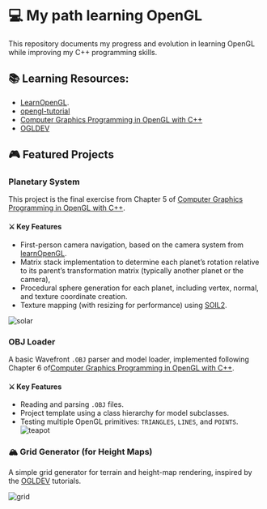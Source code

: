 # 💻  My path learning OpenGL  

This repository documents my progress and evolution in learning OpenGL while improving my C++ programming skills.

## 📚 Learning Resources: 

- [LearnOpenGL](https://learnopengl.com/). 
- [opengl-tutorial](https://www.opengl-tutorial.org/)
- [Computer Graphics Programming in OpenGL with C++](https://www.degruyterbrill.com/document/doi/10.1515/9781501519567/html?lang=en)
- [OGLDEV](https://www.youtube.com/@OGLDEV)


## 🎮 Featured Projects 

### Planetary System 

This project is the final exercise from Chapter 5 of [Computer Graphics Programming in OpenGL with C++](https://www.degruyterbrill.com/document/doi/10.1515/9781501519567/html?lang=en). 

#### ⚔️ Key Features
- First-person camera navigation, based on the camera system from [learnOpenGL](https://learnopengl.com/Getting-started/Camera).
- Matrix stack implementation to determine each planet’s rotation relative to its parent’s transformation matrix (typically another planet or the camera), 
- Procedural sphere generation for each planet, including vertex, normal, and texture coordinate creation. 
- Texture mapping (with resizing for performance) using [SOIL2](https://github.com/SpartanJ/SOIL2).  

![solar](https://github.com/user-attachments/assets/6c8c69be-afcc-4a2d-ba13-21d3a59b4130)
### OBJ Loader 

A basic Wavefront `.OBJ` parser and model loader, implemented following Chapter 6 of[Computer Graphics Programming in OpenGL with C++](https://www.degruyterbrill.com/document/doi/10.1515/9781501519567/html?lang=en).

#### ⚔️ Key Features
- Reading and parsing `.OBJ` files. 
- Project template using a class hierarchy for model subclasses. 
- Testing multiple OpenGL primitives: `TRIANGLES`, `LINES`, and `POINTS`. 
![teapot](https://github.com/user-attachments/assets/2bfe72c3-309a-4402-a9f6-7873feef8776)

### 🏔️ Grid Generator (for Height Maps)

A simple grid generator for terrain and height-map rendering, inspired by the [OGLDEV](https://www.youtube.com/@OGLDEV) tutorials.

![grid](https://github.com/user-attachments/assets/cace10f4-1ea4-4d23-bbfe-cf5780d7215f)

